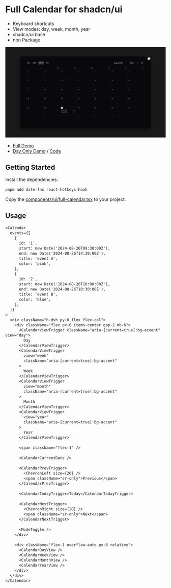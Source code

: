 # Full Calendar for shadcn/ui

- Keyboard shortcuts
- View modes: day, week, month, year
- shadcn/ui base
- non Package

![image](app/opengraph-image.png)

- [Full Demo](https://dninomiya.github.io/full-calendar-for-shadcn-ui)
- [Day Only Demo](https://dninomiya.github.io/full-calendar-for-shadcn-ui/day) / [Code](app/day/page.tsx)

## Getting Started

Install the dependencies:

```bash
pnpm add date-fns react-hotkeys-hook
```

Copy the [components/ui/full-calendar.tsx](components/ui/full-calendar.tsx) to your project.

## Usage

```tsx
<Calendar
  events={[
    {
      id: '1',
      start: new Date('2024-08-26T09:30:00Z'),
      end: new Date('2024-08-26T14:30:00Z'),
      title: 'event A',
      color: 'pink',
    },
    {
      id: '2',
      start: new Date('2024-08-26T10:00:00Z'),
      end: new Date('2024-08-26T10:30:00Z'),
      title: 'event B',
      color: 'blue',
    },
  ]}
>
  <div className="h-dvh py-6 flex flex-col">
    <div className="flex px-6 items-center gap-2 mb-6">
      <CalendarViewTrigger className="aria-[current=true]:bg-accent" view="day">
        Day
      </CalendarViewTrigger>
      <CalendarViewTrigger
        view="week"
        className="aria-[current=true]:bg-accent"
      >
        Week
      </CalendarViewTrigger>
      <CalendarViewTrigger
        view="month"
        className="aria-[current=true]:bg-accent"
      >
        Month
      </CalendarViewTrigger>
      <CalendarViewTrigger
        view="year"
        className="aria-[current=true]:bg-accent"
      >
        Year
      </CalendarViewTrigger>

      <span className="flex-1" />

      <CalendarCurrentDate />

      <CalendarPrevTrigger>
        <ChevronLeft size={20} />
        <span className="sr-only">Previous</span>
      </CalendarPrevTrigger>

      <CalendarTodayTrigger>Today</CalendarTodayTrigger>

      <CalendarNextTrigger>
        <ChevronRight size={20} />
        <span className="sr-only">Next</span>
      </CalendarNextTrigger>

      <ModeToggle />
    </div>

    <div className="flex-1 overflow-auto px-6 relative">
      <CalendarDayView />
      <CalendarWeekView />
      <CalendarMonthView />
      <CalendarYearView />
    </div>
  </div>
</Calendar>
```
